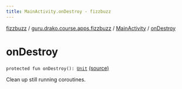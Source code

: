 ```yaml
---
title: MainActivity.onDestroy - fizzbuzz
---
```


[fizzbuzz](../../index.html) / [guru.drako.course.apps.fizzbuzz](../index.html) / [MainActivity](index.html) / [onDestroy](./on-destroy.html)

# onDestroy

`protected fun onDestroy(): `[`Unit`](https://kotlinlang.org/api/latest/jvm/stdlib/kotlin/-unit/index.html) [(source)](https://github.com/Drako/fizzbuzz-app/blob/master/src/main/kotlin/guru/drako/course/apps/fizzbuzz/MainActivity.kt#L24)

Clean up still running coroutines.

